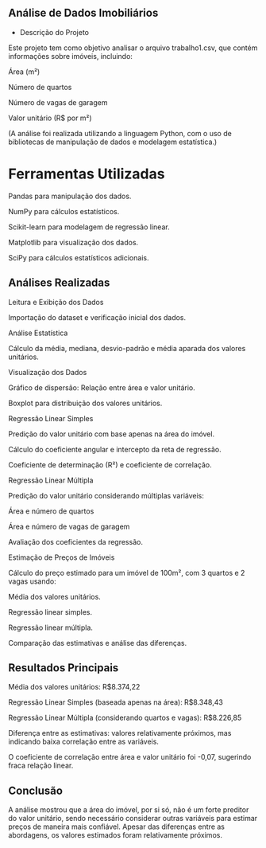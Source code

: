 ## Análise de Dados Imobiliários

- Descrição do Projeto

Este projeto tem como objetivo analisar o arquivo trabalho1.csv, que contém informações sobre imóveis, incluindo:

Área (m²)

Número de quartos

Número de vagas de garagem

Valor unitário (R$ por m²)

(A análise foi realizada utilizando a linguagem Python, com o uso de bibliotecas de manipulação de dados e modelagem estatística.)

# Ferramentas Utilizadas

Pandas para manipulação dos dados.

NumPy para cálculos estatísticos.

Scikit-learn para modelagem de regressão linear.

Matplotlib para visualização dos dados.

SciPy para cálculos estatísticos adicionais.

## Análises Realizadas

Leitura e Exibição dos Dados

Importação do dataset e verificação inicial dos dados.

Análise Estatística

Cálculo da média, mediana, desvio-padrão e média aparada dos valores unitários.

Visualização dos Dados

Gráfico de dispersão: Relação entre área e valor unitário.

Boxplot para distribuição dos valores unitários.

Regressão Linear Simples

Predição do valor unitário com base apenas na área do imóvel.

Cálculo do coeficiente angular e intercepto da reta de regressão.

Coeficiente de determinação (R²) e coeficiente de correlação.

Regressão Linear Múltipla

Predição do valor unitário considerando múltiplas variáveis:

Área e número de quartos

Área e número de vagas de garagem

Avaliação dos coeficientes da regressão.

Estimação de Preços de Imóveis

Cálculo do preço estimado para um imóvel de 100m², com 3 quartos e 2 vagas usando:

Média dos valores unitários.

Regressão linear simples.

Regressão linear múltipla.

Comparação das estimativas e análise das diferenças.

## Resultados Principais

Média dos valores unitários: R$8.374,22

Regressão Linear Simples (baseada apenas na área): R$8.348,43

Regressão Linear Múltipla (considerando quartos e vagas): R$8.226,85

Diferença entre as estimativas: valores relativamente próximos, mas indicando baixa correlação entre as variáveis.

O coeficiente de correlação entre área e valor unitário foi -0,07, sugerindo fraca relação linear.

## Conclusão

A análise mostrou que a área do imóvel, por si só, não é um forte preditor do valor unitário, sendo necessário considerar outras variáveis para estimar preços de maneira mais confiável. Apesar das diferenças entre as abordagens, os valores estimados foram relativamente próximos.
